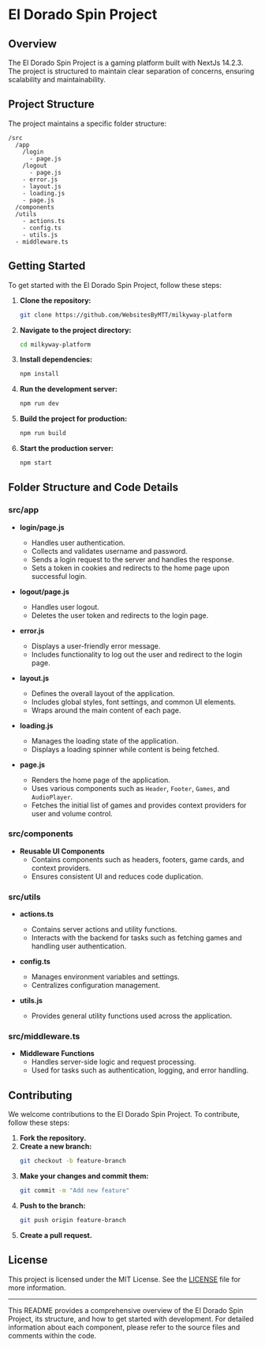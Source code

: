 # El Dorado Spin Project

## Overview

The El Dorado Spin Project is a gaming platform built with NextJs 14.2.3. The project is structured to maintain clear separation of concerns, ensuring scalability and maintainability.

## Project Structure

The project maintains a specific folder structure:

```
/src
  /app
    /login
      - page.js
    /logout
      - page.js
    - error.js
    - layout.js
    - loading.js
    - page.js
  /components
  /utils
    - actions.ts
    - config.ts
    - utils.js
  - middleware.ts
```

## Getting Started

To get started with the El Dorado Spin Project, follow these steps:

1. **Clone the repository:**

   ```sh
   git clone https://github.com/WebsitesByMTT/milkyway-platform
   ```

2. **Navigate to the project directory:**

   ```sh
   cd milkyway-platform
   ```

3. **Install dependencies:**

   ```sh
   npm install
   ```

4. **Run the development server:**

   ```sh
   npm run dev
   ```

5. **Build the project for production:**

   ```sh
   npm run build
   ```

6. **Start the production server:**
   ```sh
   npm start
   ```

## Folder Structure and Code Details

### src/app

- **login/page.js**

  - Handles user authentication.
  - Collects and validates username and password.
  - Sends a login request to the server and handles the response.
  - Sets a token in cookies and redirects to the home page upon successful login.

- **logout/page.js**

  - Handles user logout.
  - Deletes the user token and redirects to the login page.

- **error.js**

  - Displays a user-friendly error message.
  - Includes functionality to log out the user and redirect to the login page.

- **layout.js**

  - Defines the overall layout of the application.
  - Includes global styles, font settings, and common UI elements.
  - Wraps around the main content of each page.

- **loading.js**

  - Manages the loading state of the application.
  - Displays a loading spinner while content is being fetched.

- **page.js**
  - Renders the home page of the application.
  - Uses various components such as `Header`, `Footer`, `Games`, and `AudioPlayer`.
  - Fetches the initial list of games and provides context providers for user and volume control.

### src/components

- **Reusable UI Components**
  - Contains components such as headers, footers, game cards, and context providers.
  - Ensures consistent UI and reduces code duplication.

### src/utils

- **actions.ts**

  - Contains server actions and utility functions.
  - Interacts with the backend for tasks such as fetching games and handling user authentication.

- **config.ts**

  - Manages environment variables and settings.
  - Centralizes configuration management.

- **utils.js**
  - Provides general utility functions used across the application.

### src/middleware.ts

- **Middleware Functions**
  - Handles server-side logic and request processing.
  - Used for tasks such as authentication, logging, and error handling.

## Contributing

We welcome contributions to the El Dorado Spin Project. To contribute, follow these steps:

1. **Fork the repository.**
2. **Create a new branch:**
   ```sh
   git checkout -b feature-branch
   ```
3. **Make your changes and commit them:**
   ```sh
   git commit -m "Add new feature"
   ```
4. **Push to the branch:**
   ```sh
   git push origin feature-branch
   ```
5. **Create a pull request.**

## License

This project is licensed under the MIT License. See the [LICENSE](LICENSE) file for more information.

---

This README provides a comprehensive overview of the El Dorado Spin Project, its structure, and how to get started with development. For detailed information about each component, please refer to the source files and comments within the code.
